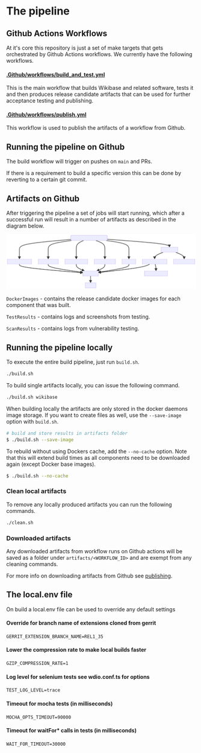 # The pipeline

## Github Actions Workflows

At it's core this repository is just a set of make targets that gets orchestrated by Github Actions workflows. We currently have the following workflows.

#### [.Github/workflows/build_and_test.yml](.github/workflows/build_and_test.yml)
This is the main workflow that builds Wikibase and related software, tests it and then produces release candidate artifacts that can be used for further acceptance testing and publishing.

#### [.Github/workflows/publish.yml](.github/workflows/publish.yml)

This workflow is used to publish the artifacts of a workflow from Github.

## Running the pipeline on Github

The build workflow will trigger on pushes on `main` and PRs.

If there is a requirement to build a specific version this can be done by reverting to a certain git commit.

## Artifacts on Github

After triggering the pipeline a set of jobs will start running, which after a successful run will result in a number of artifacts as described in the diagram below.

![Queuing the pipeline](../diagrams/output/overview.svg "Queuing the pipeline")

`DockerImages` - contains the release candidate docker images for each component that was built.

`TestResults` - contains logs and screenshots from testing.

`ScanResults` - contains logs from vulnerability testing.


## Running the pipeline locally

To execute the entire build pipeline, just run `build.sh`.

```sh
./build.sh
```

To build single artifacts locally, you can issue the following command.

```sh
./build.sh wikibase
```

When building locally the artifacts are only stored in the docker daemons image storage. If you want to create files as well, use the `--save-image` option with `build.sh`.

```sh
# build and store results in artifacts folder
$ ./build.sh --save-image
```

To rebuild without using Dockers cache, add the `--no-cache` option. Note that this will extend build times as all components need to be downloaded again (except Docker base images).

```sh
$ ./build.sh --no-cache
```


### Clean local artifacts

To remove any locally produced artifacts you can run the following commands.

```sh
./clean.sh
```

### Downloaded artifacts

Any downloaded artifacts from workflow runs on Github actions will be saved as a folder under `artifacts/<WORKFLOW_ID>` and are exempt from any cleaning commands.

For more info on downloading artifacts from Github see [publishing](publishing.md).

[Wikibase REL1_35]: https://gerrit.wikimedia.org/g/mediawiki/extensions/Wikibase/+/refs/heads/REL1_35

## The local.env file

On build a local.env file can be used to override any default settings

#### Override for branch name of extensions cloned from gerrit
```
GERRIT_EXTENSION_BRANCH_NAME=REL1_35
```
#### Lower the compression rate to make local builds faster
```
GZIP_COMPRESSION_RATE=1
```
#### Log level for selenium tests see wdio.conf.ts for options
```
TEST_LOG_LEVEL=trace
```
#### Timeout for mocha tests (in milliseconds)
```
MOCHA_OPTS_TIMEOUT=90000
```
#### Timeout for waitFor* calls in tests (in milliseconds)
```
WAIT_FOR_TIMEOUT=30000
```

